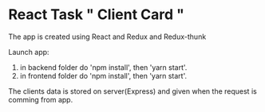 # React Task " Client Card "

The app is created using React and Redux and Redux-thunk

Launch app:

1. in backend folder do 'npm install', then 'yarn start'.
2. in frontend folder do 'npm install', then 'yarn start'.

The clients data is stored on server(Express) and given when the request is comming from app.
